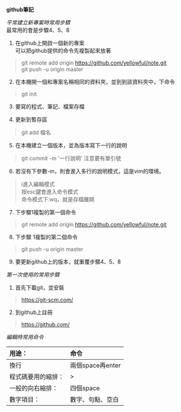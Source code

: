 ****github筆記****

*平常建立新專案時常用步驟*  
最常用的會是步驟4、5、8

1. 在github上開啟一個新的專案  
    可以把github提供的命令先複製起來放著  
>git remote add origin https://github.com/yellowful/note.git  
git push -u origin master

2. 在本機開一個和專案名稱相同的資料夾，並到到該資料夾中，下命令  
>git init

3. 要寫的程式、筆記、檔案存檔

4. 更新到暫存區    
>git add 檔名

5. 在本機建立一個版本，並為版本寫下一行的說明  
>git commit -m '一行說明'
    注意要有單引號

6. 若沒有下參數-m，則會進入多行的說明模式，這是vim的環境。  
>i進入編輯模式  
按esc鍵會進入命令模式  
命令模式下:wq，就是存檔離開

7. 下步驟1複製的第一個命令  
>git remote add origin https://github.com/yellowful/note.git

8. 下步驟 1複製的第二個命令  
>git push -u origin master

9. 要更新github上的版本，就重覆步驟4、5、8


*第一次使用的常用步驟*

1. 首先下載git，並安裝
>https://git-scm.com/

2. 到github上註冊
>https://github.com/

*編輯時常用命令*

| 用途：           | 命令             |
|:----------------|:----------------|
| 換行             | 兩個space再enter |
| 程式碼要用的縮排： | \>              |
| 一般的向右縮排：   | 四個space       |
| 數字項目：        | 數字、句點、空白  |
